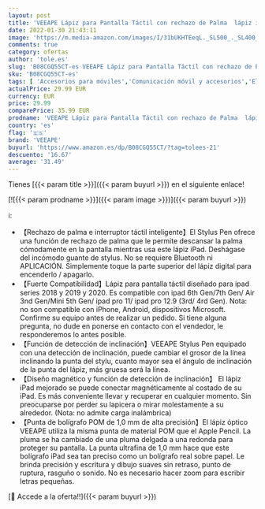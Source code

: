```yaml
---
layout: post
title: 'VEEAPE Lápiz para Pantalla Táctil con rechazo de Palma  lápiz iPad Recargable con diseño magnético Compatible con iPad 6th 7th Gen/Air 3rd Gen/Mini 5th Gen/Pro 3rd Gen  High Precise Active Stylus'
date: 2022-01-30 21:43:11
image: 'https://m.media-amazon.com/images/I/31bUKHTEeqL._SL500_._SL400_.jpg'
comments: true
category: ofertas
author: 'tole.es'
slug: 'B08CGQ55CT-es VEEAPE Lápiz para Pantalla Táctil con rechazo de Palma...'
sku: 'B08CGQ55CT-es'
tags: [ 'Accesorios para móviles','Comunicación móvil y accesorios','Electrónica','Punteros para móviles','ipad','veeape', ]
actualPrice: 29.99 EUR
currency: EUR
price: 29.99
comparePrice: 35.99 EUR
prodname: 'VEEAPE Lápiz para Pantalla Táctil con rechazo de Palma  lápiz iPad Recargable con diseño magnético Compatible con iPad 6th 7th Gen/Air 3rd Gen/Mini 5th Gen/Pro 3rd Gen  High Precise Active Stylus'
country: 'es'
flag: '🇪🇸'
brand: 'VEEAPE'
buyurl: 'https://www.amazon.es/dp/B08CGQ55CT/?tag=tolees-21'
descuento: '16.67'
average: '31.49'
---
```


Tienes [{{< param title >}}]({{< param buyurl >}}) en el siguiente enlace!

[![{{< param prodname >}}]({{< param image >}})]({{< param buyurl >}})

ℹ️:

- 【Rechazo de palma e interruptor táctil inteligente】El Stylus Pen ofrece una función de rechazo de palma que le permite descansar la palma cómodamente en la pantalla mientras usa este lápiz iPad. Deshágase del incómodo guante de stylus. No se requiere Bluetooth ni APLICACIÓN. Simplemente toque la parte superior del lápiz digital para encenderlo / apagarlo.
- 【Fuerte Compatibilidad】Lápiz para pantalla táctil diseñado para ipad series 2018 y 2019 y 2020. Es compatible con ipad 6th Gen/7th Gen/ Air 3nd Gen/Mini 5th Gen/ ipad pro 11/ ipad pro 12.9 (3rd/ 4rd Gen). Nota: no son compatible con iPhone, Android, dispositivos Microsoft. Confirme su equipo antes de realizar un pedido. Si tiene alguna pregunta, no dude en ponerse en contacto con el vendedor, le responderemos lo antes posible.
- 【Función de detección de inclinación】VEEAPE Stylus Pen equipado con una detección de inclinación, puede cambiar el grosor de la línea inclinando la punta del stylu, cuanto mayor sea el ángulo de inclinación de la punta del lápiz, más gruesa será la línea.
- 【Diseño magnético y función de detección de inclinación】 El lápiz iPad mejorado se puede conectar magnéticamente al costado de su iPad. Es más conveniente llevar y recuperar en cualquier momento. Sin preocuparse por perder su lapicera o mirar molestamente a su alrededor. (Nota: no admite carga inalámbrica)
- 【Punta de bolígrafo POM de 1,0 mm de alta precisión】El lápiz óptico VEEAPE utiliza la misma punta de material POM que el Apple Pencil. La pluma se ha cambiado de una pluma delgada a una redonda para proteger su pantalla. La punta ultrafina de 1,0 mm hace que este bolígrafo iPad sea tan preciso como un bolígrafo real sobre papel. Le brinda precisión y escritura y dibujo suaves sin retraso, punto de ruptura, rasguño o sonido. No es necesario hacer zoom para escribir letras pequeñas.

[🛒 Accede a la oferta!!]({{< param buyurl >}})
